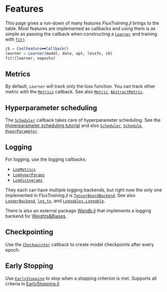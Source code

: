 # Features

This page gives a run-down of many features *FluxTraining.jl* brings to the table.  Most features are implemented as callbacks and using them is as simple as passing the callback when constructing a [`Learner`](#) and training with [`fit!`](#):

```julia
cb = CoolFeature🕶️Callback()
learner = Learner(model, data, opt, lossfn, cb)
fit!(learner, nepochs)
```

## Metrics

By default, `Learner` will track only the loss function. You can track other metric with the [`Metrics`](#) callback. See also [`Metric`](#), [`AbstractMetric`](#).

## Hyperparameter scheduling

The [`Scheduler`](#) callback takes care of hyperparameter scheduling. See the [Hyperparameter scheduling tutorial](tutorials/hyperparameters.md) and also [`Scheduler`](#), [`Schedule`](#), [`HyperParameter`](#).

## Logging

For logging, use the logging callbacks:

- [`LogMetrics`](#)
- [`LogHyperParams`](#)
- [`LogHistograms`](#)

They each can have multiple logging backends, but right now the only one implemented in *FluxTraining.jl* is [`TensorBoardBackend`](#). See also [`LoggerBackend`](#), [`log_to`](#), and [`Loggables.Loggable`](#).

There is also an external package [Wandb.jl](https://github.com/avik-pal/Wandb.jl) that implements a logging backend for [Weights&Biases](https://wandb.ai).

## Checkpointing

Use the [`Checkpointer`](#) callback to create model checkpoints after every epoch.

## Early Stopping

Use [`EarlyStopping`](#) to stop when a stopping criterion is met. Supports all criteria in [EarlyStopping.jl](https://github.com/ablaom/EarlyStopping.jl).
